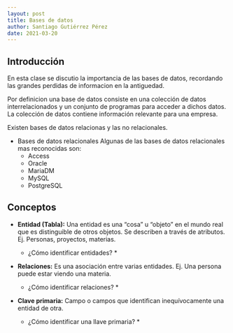 ```yaml
---
layout: post
title: Bases de datos
author: Santiago Gutiérrez Pérez
date: 2021-03-20
---
```


## Introducción
En esta clase se discutio la importancia de las bases de datos, recordando las grandes perdidas de informacion en la antiguedad.

Por definicion una base de datos consiste en una colección de datos interrelacionados y un conjunto de programas para acceder a dichos datos. La colección de datos contiene información relevante para una empresa.

Existen bases de datos relacionas y las no relacionales.

* Bases de datos relacionales
Algunas de las bases de datos relacionales mas reconocidas son:
	* Access
	* Oracle
	* MariaDM
	* MySQL
	* PostgreSQL

## Conceptos
* **Entidad (Tabla):** Una entidad es una “cosa” u “objeto” en el mundo real que es distinguible de otros objetos. Se describen a través de atributos. Ej. Personas, proyectos, materias.
	* ¿Cómo identificar entidades?
		* 

* **Relaciones:** Es una asociación entre varias entidades. Ej. Una persona puede estar viendo una materia. 
	* ¿Cómo identificar relaciones?
		* 
* **Clave primaria:** Campo o campos que identifican inequívocamente una entidad de otra.
	* ¿Cómo identificar una llave primaria?
		* 
